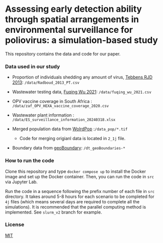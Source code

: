 # Assessing early detection ability through spatial arrangements in environmental surveillance for poliovirus: a simulation-based study

This repository contains the data and code for our paper.
<!--
This repository contains the data and code for our paper:
TODO: Add the citation
> Toshiaki R. Asakura, Kathleen M. O’Reilly (2024)  ~~~
 -->


<!--
TODO: If the simulation results are successfully uploaded, delete this section.
Note: The file size for the intermediate files for reproducing figures/tables is very large and we did not upload those files. Therefore, this repository is prepared for sharing the implementation code.
-->

### Data used in our study
- Proportion of individuals shedding any amount of virus, [Tebbens RJD 2013](https://doi.org/10.1111/risa.12031):
`/data/Radboud_2013_PT.csv`
- Wastewater testing data, [Fuqing Wu 2021](https://doi.org/10.1016/j.watres.2021.117400):
`/data/fuqing_wu_2021.csv`

- OPV vaccine coverage in South Africa
: `/data/zaf_OPV_HEXA_vaccine_coverage_2020.csv`

- Wastewater plant information
: `/data/ES_surveillance_information_20240318.xlsx`

- Merged population data from [WolrdPop](https://www.worldpop.org/)
:`/data_pop/*.tif`
    - Code for merging origianl data is located in `2_1j` file.

- Boundary data from [geoBoundary](https://www.geoboundaries.org/):
`/dt_geoBoundaries-*`

### How to run the code
Clone this repository and type `docker compose up` to
install the Docker image and set up the Docker container.
Then, you can run the code in `src` via Jupyter Lab.

Run the code in a sequence following the prefix number of each file in `src` directory.
It takes around 5-8 hours for each scenario to be completed for `4j` files
(which means several days are required to complete all the simulations).
It is recommended that the parallel computing method is implemented. See `slurm_v2` branch for example.


### License
[MIT](/LICENSE)